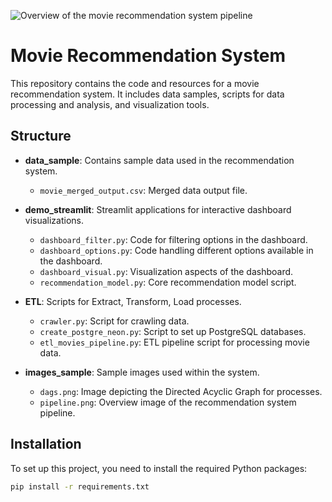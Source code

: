 ![Overview of the movie recommendation system pipeline](image_sample/pipeline.png)

# Movie Recommendation System

This repository contains the code and resources for a movie recommendation system. It includes data samples, scripts for data processing and analysis, and visualization tools.

## Structure

- **data_sample**: Contains sample data used in the recommendation system.
  - `movie_merged_output.csv`: Merged data output file.

- **demo_streamlit**: Streamlit applications for interactive dashboard visualizations.
  - `dashboard_filter.py`: Code for filtering options in the dashboard.
  - `dashboard_options.py`: Code handling different options available in the dashboard.
  - `dashboard_visual.py`: Visualization aspects of the dashboard.
  - `recommendation_model.py`: Core recommendation model script.

- **ETL**: Scripts for Extract, Transform, Load processes.
  - `crawler.py`: Script for crawling data.
  - `create_postgre_neon.py`: Script to set up PostgreSQL databases.
  - `etl_movies_pipeline.py`: ETL pipeline script for processing movie data.

- **images_sample**: Sample images used within the system.
  - `dags.png`: Image depicting the Directed Acyclic Graph for processes.
  - `pipeline.png`: Overview image of the recommendation system pipeline.

## Installation

To set up this project, you need to install the required Python packages:

```bash
pip install -r requirements.txt

